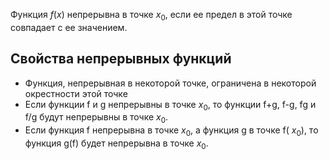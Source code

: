 Функция $f(x)$ непрерывна в точке $x_0$, если ее предел в этой точке совпадает с ее значением.
## Свойства непрерывных функций
- Функция, непрерывная в некоторой точке, ограничена в некоторой окрестности этой точке
- Если функции f и g непрерывны в точке  $x_0$, то функции f+g, f-g, fg и f/g будут непрерывны в точке  $x_0$.
- Если функция f непрерывна в точке  $x_0$, а функция g в точке f( $x_0$), то функция g(f) будет непрерывна в точке  $x_0$.
